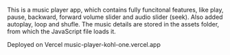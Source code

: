 This is a music player app, which contains fully funcitonal features, like play, pause, backward, forward volume slider and audio slider (seek).
Also added autoplay, loop and shufle.
The music details are stored in the assets folder, from which the JavaScript file loads it.

Deployed on Vercel
music-player-kohl-one.vercel.app
